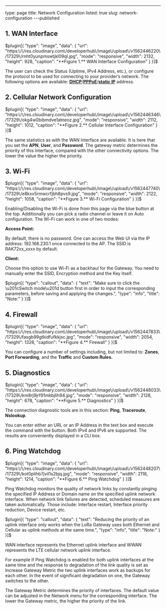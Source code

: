 ---
type: page
title: Network Configuration
listed: true
slug: network-configuration
---published

## 1. WAN Interface

$plugin[{
    "type": "image",
    "data": {
        "url": "https:\/\/res.cloudinary.com\/developerhub\/image\/upload\/v1562446220\/17329\/rnht0yunpmswtjkl09ql.jpg",
        "mode": "responsive",
        "width": 2132,
        "height": 928,
        "caption": "**Figure 1.** WAN Interface Configuration"
    }
}]$

The user can check the Status (Uptime, IPv4 Address, etc.), or configure the protocol to be used for connecting to your provider’s network. The following options are available: [**DHCP**](https://en.wikipedia.org/wiki/Dynamic_Host_Configuration_Protocol)/[**PPPoE**](https://en.wikipedia.org/wiki/Point-to-Point_Protocol_over_Ethernet)/[**static IP**](https://www.lifewire.com/what-is-a-static-ip-address-2626012) address.

## 2. Cellular Network Configuration

$plugin[{
    "type": "image",
    "data": {
        "url": "https:\/\/res.cloudinary.com\/developerhub\/image\/upload\/v1562446346\/17329\/okg4w0bibmdve1atneoz.jpg",
        "mode": "responsive",
        "width": 2112,
        "height": 1012,
        "caption": "**Figure 2.** Cellular Interface Configuration"
    }
}]$

The same statistics as with the WAN Interface are available. It is here that you set the **APN**, **User**, and **Password**. The gateway metric determines the priority of this interface, compared with the other connectivity options. The lower the value the higher the priority.

## 3. Wi-Fi

$plugin[{
    "type": "image",
    "data": {
        "url": "https:\/\/res.cloudinary.com\/developerhub\/image\/upload\/v1562447740\/17329\/e8kxx5rmwcrfjbh8pvs9.jpg",
        "mode": "responsive",
        "width": 2122,
        "height": 1058,
        "caption": "**Figure 3.** Wi-Fi Configuration"
    }
}]$

Enabling/Disabling the Wi-Fi is done from this page via the blue button at the top. Additionally you can pick a radio channel or leave it on Auto configuration. The Wi-Fi can work in one of two modes:

**Access Point:**

By default, there is no password. One can access the Web UI via the IP address: 192.168.230.1 once connected to the AP. The SSID is RAK72xx_xxxx by default.

**Client:**

Choose this option to use Wi-Fi as a backhaul for the Gateway. You need to manually enter the SSID, Encryption method and the Key itself. 

$plugin[{
    "type": "callout",
    "data": {
        "text": "Make sure to click the \u201cSwitch mode\u201d button first in order to input the corresponding parameters, before saving and applying the changes.",
        "type": "info",
        "title": "Note:"
    }
}]$

## 4. Firewall

$plugin[{
    "type": "image",
    "data": {
        "url": "https:\/\/res.cloudinary.com\/developerhub\/image\/upload\/v1562447833\/17329\/fasgb99gtkidfufkkjsc.jpg",
        "mode": "responsive",
        "width": 2054,
        "height": 1326,
        "caption": "**Figure 4.** Firewall"
    }
}]$

You can configure a number of settings including, but not limited to: **Zones**, **Port Forwarding**, and the **Traffic** and **Custom Rules.**

## 5. Diagnostics

$plugin[{
    "type": "image",
    "data": {
        "url": "https:\/\/res.cloudinary.com\/developerhub\/image\/upload\/v1562448033\/17329\/km8rj9jrf91mkbjlih94.jpg",
        "mode": "responsive",
        "width": 2128,
        "height": 678,
        "caption": "**Figure 5.** Diagnostics"
    }
}]$

The connection diagnostic tools are in this section: **Ping**, **Traceroute**, **Nslookup**.

You can enter either an URL or an IP Address in the text box and execute the command with the button. Both IPv4 and IPv6 are supported. The results are conveniently displayed in a CLI box.

## 6. Ping Watchdog

$plugin[{
    "type": "image",
    "data": {
        "url": "https:\/\/res.cloudinary.com\/developerhub\/image\/upload\/v1562448207\/17329\/kot0plihb7jvil1s2bjq.jpg",
        "mode": "responsive",
        "width": 2118,
        "height": 1214,
        "caption": "**Figure 6.** Ping Watchdog"
    }
}]$

Ping Watchdog monitors the quality of network links by constantly pinging the specified IP Address or Domain name on the specified uplink network interface. When network link failures are detected, scheduled measures are taken automatically. Those include: Interface restart, Interface priority reduction, Device restart, etc.

$plugin[{
    "type": "callout",
    "data": {
        "text": "Reducing the priority of an uplink interface only works when the LoRa Gateway uses both Ethernet and Cellular as uplink methods at the same time.",
        "type": "info",
        "title": "Note:"
    }
}]$

WAN interface represents the Ethernet uplink interface and WWAN represents the LTE cellular network uplink interface.

For example if Ping Watchdog is enabled for both uplink interfaces at the same time and the response to degradation of the link quality is set as Increase Gateway Metric the two uplink interfaces work as backups for each other. In the event of significant degradation on one, the Gateway switches to the other.

The Gateway Metric determines the priority of interfaces. The default value can be adjusted in the Network menu for the corresponding interface. The lower the Gateway metric, the higher the priority of the link.

